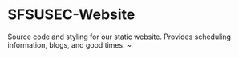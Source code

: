 # SFSUSEC-Website
Source code and styling for our static website. Provides scheduling information, blogs, and good times. ~
